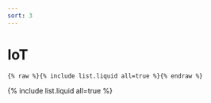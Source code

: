 ```yaml
---
sort: 3
---
```


# IoT

```
{% raw %}{% include list.liquid all=true %}{% endraw %}
```

{% include list.liquid all=true %}
